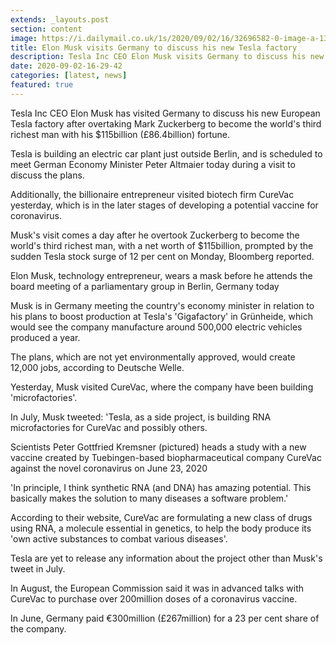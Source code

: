 ```yaml
---
extends: _layouts.post
section: content
image: https://i.dailymail.co.uk/1s/2020/09/02/16/32696582-0-image-a-13_1599059922387.jpg 
title: Elon Musk visits Germany to discuss his new Tesla factory 
description: Tesla Inc CEO Elon Musk visits Germany to discuss his new European Tesla factory after overtaking Mark Zuckerberg to become the worlds third richest man with his $115billion fortune. 
date: 2020-09-02-16-29-42 
categories: [latest, news] 
featured: true 
--- 
```

Tesla Inc CEO Elon Musk has visited Germany to discuss his new European Tesla factory after overtaking Mark Zuckerberg to become the world's third richest man with his $115billion (£86.4billion) fortune.  

Tesla is building an electric car plant just outside Berlin, and is scheduled to meet German Economy Minister Peter Altmaier today during a visit to discuss the plans. 

Additionally, the billionaire entrepreneur visited biotech firm CureVac yesterday, which is in the later stages of developing a potential vaccine for coronavirus. 

Musk's visit comes a day after he overtook Zuckerberg to become the world's third richest man, with a net worth of $115billion, prompted by the sudden Tesla stock surge of 12 per cent on Monday, Bloomberg reported.   

Elon Musk, technology entrepreneur, wears a mask before he attends the board meeting of a parliamentary group in Berlin, Germany today 

Musk is in Germany meeting the country's economy minister in relation to his plans to boost production at Tesla's 'Gigafactory' in Grünheide, which would see the company manufacture around 500,000 electric vehicles produced a year.

The plans, which are not yet environmentally approved, would create 12,000 jobs, according to Deutsche Welle.   

Yesterday, Musk visited CureVac, where the company have been building 'microfactories'.  

In July, Musk tweeted: 'Tesla, as a side project, is building RNA microfactories for CureVac and possibly others.

Scientists Peter Gottfried Kremsner (pictured) heads a study with a new vaccine created by Tuebingen-based biopharmaceutical company CureVac against the novel coronavirus on June 23, 2020

'In principle, I think synthetic RNA (and DNA) has amazing potential. This basically makes the solution to many diseases a software problem.'

According to their website, CureVac are formulating a new class of drugs using RNA, a molecule essential in genetics, to help the body produce its 'own active substances to combat various diseases'.  

Tesla are yet to release any information about the project other than Musk's tweet in July. 

In August, the European Commission said it was in advanced talks with CureVac to purchase over 200million doses of a coronavirus vaccine. 

In June, Germany paid €300million (£267million) for a 23 per cent share of the company.   

